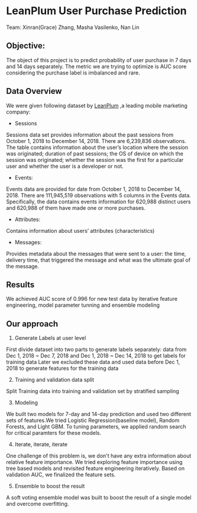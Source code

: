# LeanPlum User Purchase Prediction

Team: Xinran(Grace) Zhang, Masha Vasilenko, Nan Lin

## Objective:

The object of this project is to predict probability of user purchase in 7 days and 14 days separately. The metric we are trying to optimize is AUC score considering the purchase label is imbalanced and rare.

## Data Overview
We were given following dataset by [LeanPlum](https://www.google.com/search?q=LeanPlum&rlz=1C5CHFA_enUS812US813&oq=LeanPlum&aqs=chrome..69i57j69i61j69i60l2j0l2.1355j0j7&sourceid=chrome&ie=UTF-8) ,a leading mobile marketing company:

- Sessions

Sessions data set provides information about the past sessions from October 1, 2018 to December 14, 2018. There are 6,239,836 observations. The table contains information about the user’s location where the session was originated; duration of past sessions; the OS of device on which the session was originated; whether the session was the first for a particular user and whether the user is a developer or not.

- Events:

Events data are provided for date from October 1, 2018 to December 14, 2018. There are 111,945,519 observations with 5 columns in the Events data. Specifically, the data contains events information for 620,988 distinct users and 620,988 of them have made one or more purchases.

- Attributes:

Contains information about users’ attributes (characteristics)

- Messages:

Provides metadata about the messages that were sent to a user: the time, delivery time, that triggered the message and what was the ultimate goal of the message.

## Results

We achieved AUC score of 0.996 for new test data by iterative feature engineering, model parameter tunning and ensemble modeling

## Our approach

 1. Generate Labels at user level
 
First divide dataset into two parts to generate labels separately: 
data from Dec 1, 2018 ~ Dec 7, 2018 and Dec 1, 2018 ~ Dec 14, 2018 to get labels for training data
Later we excluded these data and used data before Dec 1, 2018 to generate features for the training data

 2. Training and validation data split
 
Split Training data into training and validation set by stratified sampling

 3. Modeling
 
We built two models for 7-day and 14-day prediction and used two different sets of features.We tried Logistic Regression(baseline model), Random Forests, and Light GBM. To tuning parameters, we applied random search for critical paramters for these models.

 4. Iterate, iterate, iterate
 
One challenge of this problem is, we don't have any extra information about relative feature importance. We tried exploring feature importance using tree based models and revisited feature engineering iteratively. Based on validation AUC, we finalized the feature sets.

 5. Ensemble to boost the result
 
A soft voting ensemble model was built to boost the result of a single model and overcome overfitting.





